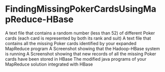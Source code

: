 # FindingMissingPokerCardsUsingMapReduce-HBase
A text file that contains a random number (less than 52) of different Poker cards (each card is represented by both its rank and suit)
A text file that contains all the missing Poker cards identified by your expanded MapReduce program
A Screenshot showing that the Hadoop-HBase system is running
A Screenshot showing that new records of all the missing Poker cards have been stored in HBase
The modified java programs of your MapReduce solution integrated with HBase
